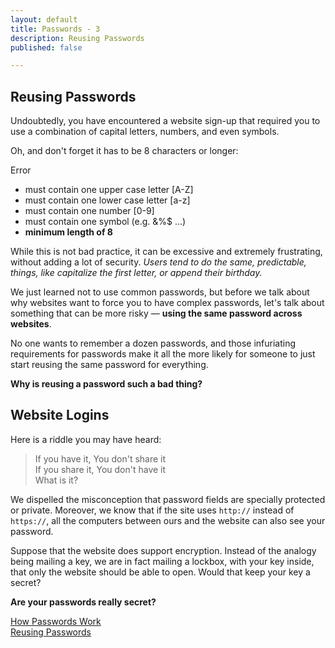 ```yaml
---
layout: default
title: Passwords - 3
description: Reusing Passwords
published: false

---
```

## Reusing Passwords

Undoubtedly, you have encountered a website sign-up that required you to use a combination of capital letters, numbers, and even symbols.

Oh, and don't forget it has to be 8 characters or longer:

Error

* must contain one upper case letter \[A-Z\]
* must contain one lower case letter \[a-z\]
* must contain one number \[0-9\]
* must contain one symbol (e.g. &%$ ...)
* **minimum length of 8**

While this is not bad practice, it can be excessive and extremely frustrating, without adding a lot of security. _Users tend to do the same, predictable, things, like capitalize the first letter, or append their birthday._

We just learned not to use common passwords, but before we talk about why websites want to force you to have complex passwords, let's talk about something that can be more risky — **using the same password across websites**.

No one wants to remember a dozen passwords, and those infuriating requirements for passwords make it all the more likely for someone to just start reusing the same password for everything.

**Why is reusing a password such a bad thing?**

## Website Logins

Here is a riddle you may have heard:

> If you have it, You don't share it  
> If you share it, You don't have it  
> What is it?

We dispelled the misconception that password fields are specially protected or private. Moreover, we know that if the site uses `http://` instead of `https://`, all the computers between ours and the website can also see your password.

Suppose that the website does support encryption. Instead of the analogy being mailing a key, we are in fact mailing a lockbox, with your key inside, that only the website should be able to open. Would that keep your key a secret?

**Are your passwords really secret?**

[How Passwords Work](./ "How Passwords Work")  
[Reusing Passwords](./ "Reusing Passwords")